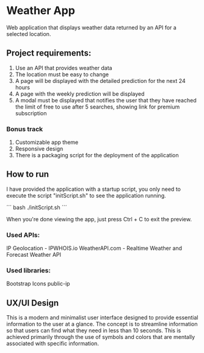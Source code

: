 # Weather App #
Web application that displays weather data returned by an API for a selected location.

## Project requirements: ##
1. Use an API that provides weather data
2. The location must be easy to change
3. A page will be displayed with the detailed prediction for the next 24 hours
4. A page with the weekly prediction will be displayed
5. A modal must be displayed that notifies the user that they have reached the limit of free to use after 5 searches, showing link for premium subscription

### Bonus track ###
1. Customizable app theme
2. Responsive design
3. There is a packaging script for the deployment of the application

## How to run ##
I have provided the application with a startup script, you only need to execute the script "initScript.sh" to see the application running.


´´´ bash
./initScript.sh
´´´

When you're done viewing the app, just press Ctrl + C to exit the preview.

### Used APIs:

IP Geolocation - IPWHOIS.io
WeatherAPI.com - Realtime Weather and Forecast Weather API

### Used libraries:

Bootstrap Icons
public-ip

## UX/UI Design

This is a modern and minimalist user interface designed to provide essential information to the user at a glance. The concept is to streamline information so that users can find what they need in less than 10 seconds. This is achieved primarily through the use of symbols and colors that are mentally associated with specific information.

